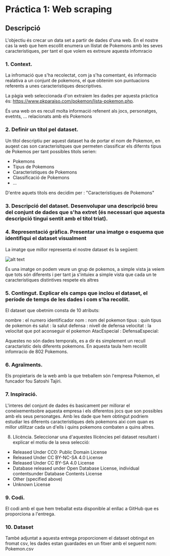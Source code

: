 # Práctica 1: Web scraping

## Descripció

L'objectiu és crecar un data set a partir de dades d'una web. En el nostre cas la web que hem escollit enumera un llistat de Pokemons amb les seves caracteristiques, per tant el que volem es extreure aquesta infomracio

### 1. Context. 


La infromació que s'ha recolectat, com ja s'ha comentant, és informacio realativa a un conjunt de pokemons, el que obtenim son puntuacions referents a unes caracteristiques descriptives. 

La pàgia web seleccionada d'on extraiem les dades per aquesta pràctica és: https://www.pkparaiso.com/pokemon/lista-pokemon.php.

És una web on es recull molta informació refenent als jocs, personatges, evetnts, ... relacionats amb els Pokemons

### 2. Definir un títol pel dataset.

Un títol descriptiu per aquest dataset ha de portar el nom de Pokemon, en auqest cas son caracterisitques que permeten classificar els difernts tipus de Pokemos per tant possibles titols serien:

- Pokemons
- Tipus de Pokemons
- Caracteristiques de Pokemons
- Classificació de Pokemons
- ... 

D'entre aquets titols ens decidim per : "Caracteristiques de Pokemons"

### 3. Descripció del dataset. Desenvolupar una descripció breu del conjunt de dades que s'ha extret (és necessari que aquesta descripció tingui sentit amb el títol triat).



### 4. Representació gràfica. Presentar una imatge o esquema que identifiqui el dataset visualment

La imatge que millor representa el nostre dataset és la següent:

![alt text](https://vignette.wikia.nocookie.net/eswikia/images/d/df/Pok%C3%A9mon.png/revision/latest?cb=20170308220152)

És una imatge on podem veure un grup de pokemos, a simple vista ja veiem que tots són diferents i per tant ja s'intuiex a simple vista que cada un te caracteristiques distintives respete els altres


### 5. Contingut. Explicar els camps que inclou el dataset, el període de temps de les dades i com s'ha recollit.


El dataset que obetnim consta de 10 atributs:


nombre :  el numero identificador
nom : nom del pokemon
tipus : quin tipus de pokemon és
salut : la salut
defensa : nivell de defensa
velocitat : la velocitat que pot aconseguir el pokemon
AtacEspecial :
DefensaEspecial:


Aquestes no són dades temporals, es a dir és simplement un recull caractaristic dels diferents pokemons. En aquesta taula hem recollit infomracio de 802 Pokemons.



### 6. Agraïments.

Els propietaris de la web amb la que treballem són l'empresa Pokemon, el funcador fou Satoshi Tajiri. 


### 7. Inspiració.

L'interes del conjunt de dades és basicament per millorar el coneixementsobre aquesta empresa i els diferentos jocs que son possibles amb els seus personatges. Amb les dade que hem obtingut podriem estudiar les diferents caracteristiques dels pokemons aixi com quan es millor utilitzar cada un d'ells i quins pokemons combaten a quins altres.

8. Llicència. Seleccionar una d'aquestes llicències pel dataset resultant i explicar el motiu de la seva selecció:
* Released Under CC0: Public Domain License
* Released Under CC BY-NC-SA 4.0 License
* Released Under CC BY-SA 4.0 License
* Database released under Open Database License, individual contentsunder Database Contents License
* Other (specified above)
* Unknown License

### 9. Codi. 

El codi amb el que hem treballat esta disponible al enllac a GitHub que es proporciona a l'entrega. 

### 10. Dataset

També adjuntat a aquesta entrega proporcionem el dataset obtingut en fromat csv, les dades estan guardades en un fitxer amb el seguent nom: Pokemon.csv
